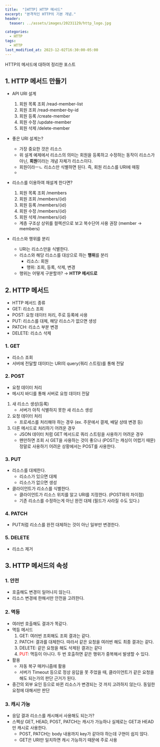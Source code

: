 ```yaml
---
title:  "[HTTP] HTTP 메서드"
excerpt: "본격적인 HTTP의 기본 개념."
header:
  teaser: ../assets/images/20231129/http_logo.jpg

categories:
  - HTTP
tags:
  - HTTP
last_modified_at: 2023-12-02T16:30:00-05:00
---
```

HTTP의 메서드에 대하여 정리한 포스트
  
## 1. HTTP 메서드 만들기
+ API URI 설계
  1. 회원 목록 조회 /read-member-list
  2. 회원 조회 /read-member-by-id
  3. 회원 등록 /create-member
  4. 회원 수정 /update-member
  5. 회원 삭제 /delete-member
   
+ 좋은 URI 설계는?
  + 가장 중요한 것은 리소스
  + 위 설계 예제에서 리소스의 의미는 회원을 등록하고 수정하는 동작이 리소스가 아닌, **회원**이라는 개념 자체가 리소스이다.
  + 회원이라ㅡㄴ 리소스만 식별하면 된다. 즉, 회원 리소스를 URI에 매핑
  + 
+ 리소스를 이용하여 재설계 한다면?
  1. 회원 목록 조회 /members
  2. 회원 조회 /members/{id}
  3. 회원 등록 /members/{id}
  4. 회원 수정 /members/{id}
  5. 회원 삭제 /members/{id}
  + 계층 구조상 상위를 컬렉션으로 보고 복수단어 사용 권장 (member → members)

+ 리소스와 행위를 분리
  + URI는 리소스만을 식별한다.
  + 리소스와 해당 리소스를 대상으로 하는 **행위**를 분리
    + 리소스: 회원
    + 행위: 조회, 등록, 삭제, 변경
  +  행위는 어떻게 구분할까? → **HTTP 메서드로**

## 2. HTTP 메서드
 + HTTP 메서드 종류
  + GET: 리소스 조회
  + POST: 요청 데이터 처리, 주로 등록에 사용
  + PUT: 리소스를 대체, 해당 리소스가 없으면 생성
  + PATCH: 리소스 부분 변경
  + DELETE: 리소스 삭제

### 1. GET
 + 리소스 조회
 + 서버에 전달할 데이터는 URI의 query(쿼리 스트링)를 통해 전달

### 2. POST
 + 요청 데이터 처리
 + 메시지 바디를 통해 서버로 요청 데이터 전달
  1. 새 리소스 생성(등록)
     + 서버가 아직 식별하지 못한 새 리소스 생성
  2. 요청 데이터 처리
     + 프로세스를 처리해야 하는 경우 (ex. 주문에서 결제, 배달 상태 변경 등)
  3. 다른 메서드로 처리하기 어려운 경우
     + JSON 데이터 처럼 GET 메서드로 쿼리 스트링을 사용하기 어려운 경우
     + 왠만하면 조회 시 GET을 사용하는 것이 좋으나 (POST는 캐싱이 어렵기 때문) 정말로 사용하기 어려운 상황에서는 POST를 사용한다.

### 3. PUT
 + 리소스를 대체한다.
   + 리소스가 있으면 대체
   + 리소스가 없으면 생성
 + 클라이언트가 리소스를 식별한다.
   + 클라이언트가 리소스 위치를 알고 URI를 지정한다. (POST와의 차이점)
   + 기존 리소스를 수정하는게 아닌 완전 대체 (필드가 사라질 수도 있다.)

### 4. PATCH
 + PUT처럼 리소스를 완전 대체하는 것이 아닌 일부만 변경한다.

### 5. DELETE
 + 리소스 제거

## 3. HTTP 메서드의 속성

 ### 1. 안전
  + 호출해도 변경이 일어나지 않는다.
  + 리소스 변경에 한해서만 안전을 고려한다.

### 2. 멱등
  + 여러번 호출해도 결과가 똑같다.
  + 멱등 메서드
     1. GET: 여러번 조회해도 조회 결과는 같다.
     2. PATCH: 결과를 대체한다. 따라서 같은 요청을 여러번 해도 최종 결과는 같다.
     3. DELETE: 같은 요청을 해도 삭제된 결과는 같다
     4. <span style="color:red">PUT</span>: 멱등이 아니다. 두 번 호출하면 같은 행위가 중복해서 발생할 수 있다.
  + 활용
    + 자동 복구 매커니즘에 활용
    + 서버가 Timeout 등으로 정상 응답을 못 주었을 때, 클라이언트가 같은 요청을 해도 되는가의 판단 근거가 된다.
  + 중간의 외부 요인 등으로 바뀐 리소스가 변경되는 것 까지 고려하지 않는다. 동일한 요청에 대해서만 판단

### 3. 캐시 가능
  + 응답 결과 리소스를 캐시해서 사용해도 되는가?
  + 스펙상 GET, HEAD, POST, PATCH는 캐시가 가능하나 실제로는 GET과 HEAD만 캐시로 사용한다.
    + POST, PATCH는 body 내용까지 key가 같아야 하는데 구현이 쉽지 않다.
    + GET은 URI만 일치하면 캐시 가능하기 때문에 주로 사용